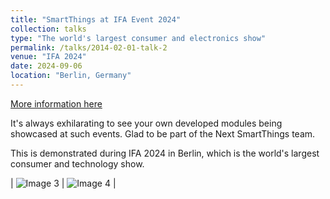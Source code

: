 ```yaml
---
title: "SmartThings at IFA Event 2024"
collection: talks
type: "The world's largest consumer and electronics show"
permalink: /talks/2014-02-01-talk-2
venue: "IFA 2024"
date: 2024-09-06
location: "Berlin, Germany"
---
```


[More information here](https://daily.ifa-berlin.com/daily/press-conference-samsung/)

It's always exhilarating to see your own developed modules being showcased at such events. Glad to be part of the Next SmartThings team. 

This is demonstrated during IFA 2024 in Berlin, which is the world's largest consumer and technology show.

| ![Image 3](https://saleheenshafiq9.github.io/images/smart.jpg) | ![Image 4](https://saleheenshafiq9.github.io/images/smart-2.jpg) |
